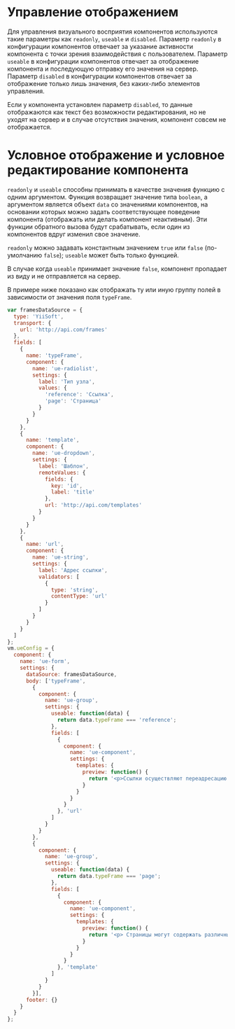 # Управление отображением

Для управления визуального восприятия компонентов используются такие параметры как `readonly`, `useable` и `disabled`.
Параметр `readonly` в конфигурации компонентов отвечает за указание активности компонента с точки зрения взаимодействия с пользователем.
Параметр `useable` в конфигурации компонентов отвечает за отображение компонента и последующую отправку его значения на сервер.
Параметр `disabled` в конфигурации компонентов отвечает за отображение только лишь значения, без каких-либо элементов управления.

Если у компонента установлен параметр `disabled`, то данные отображаются как текст без возможности редактирования, но не уходят на сервер и в случае отсутствия значения, компонент совсем не отображается.

# Условное отображение и условное редактирование компонента

`readonly` и `useable` способны принимать в качестве значения функцию с одним аргументом. Функция возвращает значение типа `boolean`, а аргументом является объект `data` со значениями компонентов, на основании которых можно задать соответствующее поведение компонента (отображать или делать компонент неактивным).
Эти функции обратного вызова будут срабатывать, если один из компонентов вдруг изменил свое значение.

`readonly` можно задавать константным значением `true` или `false` (по-умолчанию `false`);
`useable` может быть только функцией.

В случае когда `useable` принимает значение `false`, компонент пропадает из виду и не отправляется на сервер.

В примере ниже показано как отображать ту или иную группу полей в зависимости от значения поля `typeFrame`.

```javascript
var framesDataSource = {
  type: 'YiiSoft',
  transport: {
    url: 'http://api.com/frames'
  },
  fields: [
    {
      name: 'typeFrame',
      component: {
        name: 'ue-radiolist',
        settings: {
          label: 'Тип узла',
          values: {
            'reference': 'Ссылка',
            'page': 'Страница'
          }
        }
      }
    },
    {
      name: 'template',
      component: {
        name: 'ue-dropdown',
        settings: {
          label: 'Шаблон',
          remoteValues: {
            fields: {
              key: 'id',
              label: 'title'
            },
            url: 'http://api.com/templates'
          }
        }
      }
    },
    {
      name: 'url',
      component: {
        name: 'ue-string',
        settings: {
          label: 'Адрес ссылки',
          validators: [
            {
              type: 'string',
              contentType: 'url'
            }
          ]
        }
      }
    }
  ]
};
vm.ueConfig = {
  component: {
    name: 'ue-form',
    settings: {
      dataSource: framesDataSource,
      body: ['typeFrame',
        {
          component: {
            name: 'ue-group',
            settings: {
              useable: function(data) {
                return data.typeFrame === 'reference';
              },
              fields: [
                {
                  component: {
                    name: 'ue-component',
                    settings: {
                      templates: {
                        preview: function() {
                          return '<p>Ссылки осуществляют переадресацию по указанному URL.</p>';
                        }
                      }
                    }
                  }
                }, 'url'
              ]
            }
          }
        },
        {
          component: {
            name: 'ue-group',
            settings: {
              useable: function(data) {
                return data.typeFrame === 'page';
              },
              fields: [
                {
                  component: {
                    name: 'ue-component',
                    settings: {
                      templates: {
                        preview: function() {
                          return '<p> Страницы могут содержать различный настраиваемый контент, определенный шаблонами. </p>';
                        }
                      }
                    }
                  }
                }, 'template'
              ]
            }
          }
        }],
      footer: {}
    }
  }
};
```
